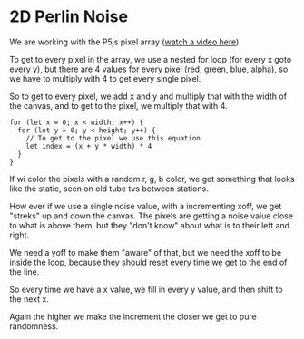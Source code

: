 # 2D Perlin Noise

We are working with the P5js pixel array ([watch a video here](https://www.youtube.com/watch?v=nMUMZ5YRxHI)).

To get to every pixel in the array, we use a nested for loop (for every x goto every y), but there are 4 values for every pixel (red, green, blue, alpha), so we have to multiply with 4 to get every single pixel.

So to get to every pixel, we add x and y and multiply that with the width of the canvas, and to get to the pixel, we multiply that with 4.

```
for (let x = 0; x < width; x++) {
  for (let y = 0; y < height; y++) {
    // To get to the pixel we use this equation
    let index = (x + y * width) * 4
  }
}

```

If wi color the pixels with a random r, g, b color, we get something that looks like the static, seen on old tube tvs between stations.

How ever if we use a single noise value, with a incrementing xoff, we get "streks" up and down the canvas. The pixels are getting a noise value close to what is above them, but they "don't know" about what is to their left and right.

We need a yoff to make them "aware" of that, but we need the xoff to be inside the loop, because they should reset every time we get to the end of the line.

So every time we have a x value, we fill in every y value, and then shift to the next x.

Again the higher we make the increment the closer we get to pure randomness.

